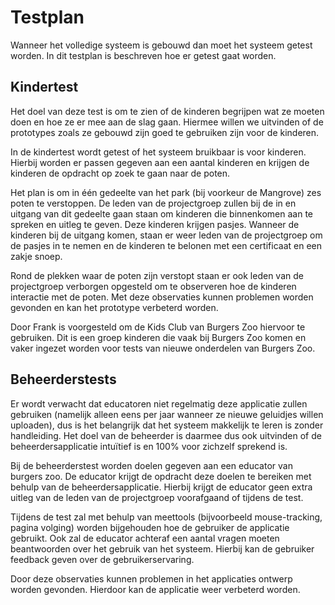 # Testplan
Wanneer het volledige systeem is gebouwd dan moet het systeem getest worden. In dit testplan is beschreven hoe er getest gaat worden.

## Kindertest
Het doel van deze test is om te zien of de kinderen begrijpen wat ze moeten doen en hoe ze er mee aan de slag gaan. Hiermee willen we uitvinden of de prototypes zoals ze gebouwd zijn goed te gebruiken zijn voor de kinderen.

In de kindertest wordt getest of het systeem bruikbaar is voor kinderen. Hierbij worden er passen gegeven aan een aantal kinderen en krijgen de kinderen de opdracht op zoek te gaan naar de poten.

Het plan is om in één gedeelte van het park (bij voorkeur de Mangrove) zes poten te verstoppen. De leden van de projectgroep zullen bij de in en uitgang van dit gedeelte gaan staan om kinderen die binnenkomen aan te spreken en uitleg te geven. Deze kinderen krijgen pasjes. Wanneer de kinderen bij de uitgang komen, staan er weer leden van de projectgroep om de pasjes in te nemen en de kinderen te belonen met een certificaat en een zakje snoep.

Rond de plekken waar de poten zijn verstopt staan er ook leden van de projectgroep verborgen opgesteld om te observeren hoe de kinderen interactie met de poten. Met deze observaties kunnen problemen worden gevonden en kan het prototype verbeterd worden.

Door Frank is voorgesteld om de Kids Club van Burgers Zoo hiervoor te gebruiken. Dit is een groep kinderen die vaak bij Burgers Zoo komen en vaker ingezet worden voor tests van nieuwe onderdelen van Burgers Zoo.

## Beheerderstests
Er wordt verwacht dat educatoren niet regelmatig deze applicatie zullen gebruiken (namelijk alleen eens per jaar wanneer ze nieuwe geluidjes willen uploaden), dus is het belangrijk dat het systeem makkelijk te leren is zonder handleiding. Het doel van de beheerder is daarmee dus ook uitvinden of de beheerdersapplicatie intuïtief is en 100% voor zichzelf sprekend is.

Bij de beheerderstest worden doelen gegeven aan een educator van burgers zoo. De educator krijgt de opdracht deze doelen te bereiken met behulp van de beheerdersapplicatie. Hierbij krijgt de educator geen extra uitleg van de leden van de projectgroep voorafgaand of tijdens de test.

Tijdens de test zal met behulp van meettools (bijvoorbeeld mouse-tracking, pagina volging) worden bijgehouden hoe de gebruiker de applicatie gebruikt. Ook zal de educator achteraf een aantal vragen moeten beantwoorden over het gebruik van het systeem. Hierbij kan de gebruiker feedback geven over de gebruikerservaring.

Door deze observaties kunnen problemen in het applicaties ontwerp worden gevonden. Hierdoor kan de applicatie weer verbeterd worden.
